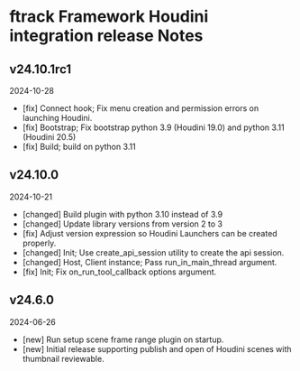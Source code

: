 # ftrack Framework Houdini integration release Notes


## v24.10.1rc1
2024-10-28

* [fix] Connect hook; Fix menu creation and permission errors on launching Houdini.
* [fix] Bootstrap; Fix bootstrap python 3.9 (Houdini 19.0) and python 3.11 (Houdini 20.5)
* [fix] Build; build on python 3.11


## v24.10.0
2024-10-21

* [changed] Build plugin with python 3.10 instead of 3.9
* [changed] Update library versions from version 2 to 3
* [fix] Adjust version expression so Houdini Launchers can be created properly.
* [changed] Init; Use create_api_session utility to create the api session.
* [changed] Host, Client instance; Pass run_in_main_thread argument.
* [fix] Init; Fix on_run_tool_callback options argument.


## v24.6.0
2024-06-26

* [new] Run setup scene frame range plugin on startup.
* [new] Initial release supporting publish and open of Houdini scenes with thumbnail reviewable.
